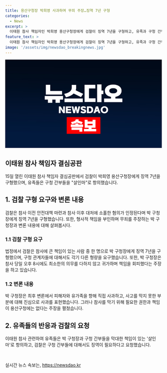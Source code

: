 ```yaml
---
title: 용산구청장 박희영 사과하며 무죄 주장…징역 7년 구형
categories:
  - News
excerpt: >
  이태원 참사 책임자인 박희영 용산구청장에게 검찰이 징역 7년을 구형하고, 유족과 구청 간부들에 대한 업무상과실치사상 혐의 결심 공판이 열렸다. 박희영은 형사적 책임은 없다며 무죄를 주장했고, 최후 변론에서 피해자와 유가족에게 직접 사과했다. 유족들은 검찰에 각각 다른 형량을 요청하며 항의하고 있다. 사건 관련한 추가 재판 여부가 불분명하며, 박 구청장의 변호인은 행정기관이나 공무원에 대해 형사 책임을 물을 수 있을지 의문이라고 주장했다.
feature_text: >
  이태원 참사 책임자인 박희영 용산구청장에게 검찰이 징역 7년을 구형하고, 유족과 구청 간부들에 대한 업무상과실치사상 혐의 결심 공판이 열렸다. 박희영은 형사적 책임은 없다며 무죄를 주장했고, 최후 변론에서 피해자와 유가족에게 직접 사과했다. 유족들은 검찰에 각각 다른 형량을 요청하며 항의하고 있다. 사건 관련한 추가 재판 여부가 불분명하며, 박 구청장의 변호인은 행정기관이나 공무원에 대해 형사 책임을 물을 수 있을지 의문이라고 주장했다.
image: '/assets/img/newsdao_breakingnews.jpg'
---
```


<p><img src="/assets/img/newsdao_breakingnews.jpg" alt="pcversion 속보" /></p>

<h2>이태원 참사 책임자 결심공판</h2>

<p data-ke-size="size16">15일 열린 이태원 참사 책임자 결심공판에서 검찰이 박희영 용산구청장에게 징역 7년을 구형했으며, 유족들은 구청 간부들을 "살인마"로 항의했습니다.</p>

<h2 data-ke-size="size26">1. 검찰 구형 요구와 변론 내용</h2>

<p data-ke-size="size16">검찰은 참사 이전 안전대책 마련과 참사 이후 대처에 소홀한 혐의가 인정된다며 박 구청장에게 징역 7년을 구형했습니다. 또한, 형사적 책임을 부인하며 무죄를 주장하는 박 구청장과 변론 내용에 대해 살펴봅시다.</p>

<h3>1.1 검찰 구형 요구</h3>

<p data-ke-size="size16">법정에서 검찰은 참사에 큰 책임이 있는 사람 중 한 명으로 박 구청장에게 징역 7년을 구형했으며, 구청 관계자들에 대해서도 각기 다른 형량을 요구했습니다. 또한, 박 구청장은 참사 당일 오후 8시에도 최소한의 의무를 다하지 않고 귀가하며 책임을 회피했다는 주장을 하고 있습니다.</p>

<h3>1.2 변론 내용</h3>

<p data-ke-size="size16">박 구청장은 최후 변론에서 피해자와 유가족을 향해 직접 사과하고, 사고를 막지 못한 부분에 대해 진심으로 사과를 표현했습니다. 그러나 참사를 막기 위해 필요한 권한과 책임이 용산구청에는 없다는 주장을 펼쳤습니다.</p>

<h2 data-ke-size="size26">2. 유족들의 반응과 검찰의 요청</h2>

<p data-ke-size="size16">이태원 참사 관련하여 유족들은 박 구청장과 구청 간부들을 막대한 책임이 있는 '살인마'로 항의하고, 검찰은 구청 간부들에 대해서도 징역이 필요하다고 요청했습니다.</p>

<p data-ke-size="size16">&nbsp;</p>
실시간 뉴스 속보는, <a href="https://newsdao.kr" rel="dofollow">https://newsdao.kr</a>


